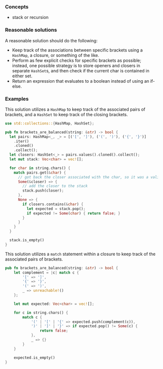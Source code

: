 ### Concepts

- stack or recursion

### Reasonable solutions

A reasonable solution should do the following:

- Keep track of the associations between specific brackets using a `HashMap`, a closure, or something of the like. 
- Perform as few explicit checks for specific brackets as possible; instead, one possible strategy is to store openers and closers in separate `HashSet`s, and then check if the current char is contained in either set. 
- Return an expression that evaluates to a boolean instead of using an if-else. 

### Examples

This solution utilizes a `HashMap` to keep track of the associated pairs of brackets, and a `HashSet` to keep track of the closing brackets. 
```rust
use std::collections::{HashMap, HashSet};

pub fn brackets_are_balanced(string: &str) -> bool {
  let pairs: HashMap<_, _> = [('[', ']'), ('(', ')'), ('{', '}')]
    .iter()
    .cloned()
    .collect();
  let closers: HashSet<_> = pairs.values().cloned().collect();
  let mut stack: Vec<char> = vec![];

  for char in string.chars() {
    match pairs.get(&char) {
      // got back the closer associated with the char, so it was a valid opener
      Some(&closer) => {
        // add the closer to the stack
        stack.push(closer);
      },
      None => {
        if closers.contains(&char) {
          let expected = stack.pop();
          if expected != Some(char) { return false; }
        }
      }
    }
  }

  stack.is_empty()
}
```

This solution utilizes a `match` statement within a closure to keep track of the associated pairs of brackets.
```rust
pub fn brackets_are_balanced(string: &str) -> bool {
    let complement = |c| match c {
        '[' => ']',
        '{' => '}',
        '(' => ')',
        _ => unreachable!()
    };

    let mut expected: Vec<char> = vec![];

    for c in string.chars() {
        match c {
            '(' | '[' | '{' => expected.push(complement(c)),
            ')' | ']' | '}' => if expected.pop() != Some(c) {
                return false;
            },
            _ => {}
        }
    }

    expected.is_empty()
}
```
